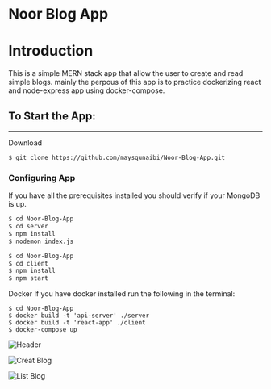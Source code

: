 # Noor Blog App

# Introduction

This is a simple MERN stack app that allow the user to create and read simple blogs. mainly the perpous of this app is to practice dockerizing react and node-express app using docker-compose.
<br/>




## To Start the App: 
---------------------

Download

```
$ git clone https://github.com/maysqunaibi/Noor-Blog-App.git
```

### Configuring App

If you have all the prerequisites installed you should verify if your MongoDB is up.

```bash
$ cd Noor-Blog-App
$ cd server
$ npm install
$ nodemon index.js
```

```bash
$ cd Noor-Blog-App
$ cd client
$ npm install
$ npm start
```

Docker
If you have docker installed run the following in the terminal:
```bach
$ cd Noor-Blog-App
$ docker build -t 'api-server' ./server
$ docker build -t 'react-app' ./client
$ docker-compose up
```
![Header](https://imgur.com/c934HdY.png)

![Creat Blog](https://imgur.com/56XmG0D.png)

![List Blog](https://imgur.com/NpekmpZ.png)